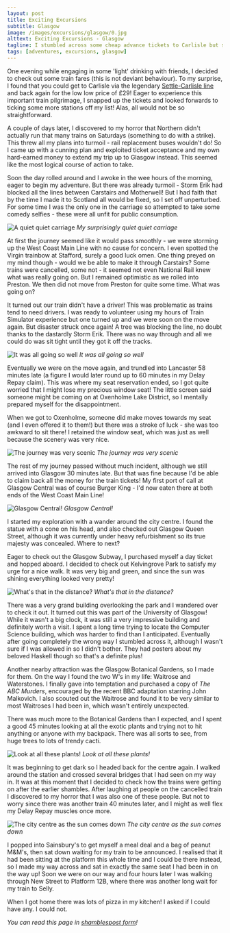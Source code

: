 ```yaml
---
layout: post
title: Exciting Excursions
subtitle: Glasgow
image: /images/excursions/glasgow/0.jpg
alttext: Exciting Excursions - Glasgow
tagline: I stumbled across some cheap advance tickets to Carlisle but strikes meant I ended up going all the way to Glasgow. Surely the rest of my trip would pass without incident?
tags: [adventures, excursions, glasgow]
---
```


One evening while engaging in some 'light' drinking with friends, I decided to check out some train fares (this is not deviant behaviour). To my surprise, I found that you could get to Carlisle via the legendary [Settle-Carlisle line](https://en.wikipedia.org/wiki/Settle%E2%80%93Carlisle_line) and back again for the low low price of £29! Eager to experience this important train pilgrimage, I snapped up the tickets and looked forwards to ticking some more stations off my list! Alas, all would not be so straightforward.

A couple of days later, I discovered to my horror that Northern didn't actually run that many trains on Saturdays (something to do with a strike). This threw all my plans into turmoil - rail replacement buses wouldn't do! So I came up with a cunning plan and exploited ticket acceptance and my own hard-earned money to extend my trip up to Glasgow instead. This seemed like the most logical course of action to take.

Soon the day rolled around and I awoke in the wee hours of the morning, eager to begin my adventure. But there was already turmoil - Storm Erik had blocked all the lines between Carstairs and Motherwell! But I had faith that by the time I made it to Scotland all would be fixed, so I set off unperturbed. For some time I was the only one in the carriage so attempted to take some comedy selfies - these were all unfit for public consumption.

![A quiet quiet carriage](/images/excursions/glasgow/1.jpg)
*My surprisingly quiet quiet carriage*

At first the journey seemed like it would pass smoothly - we were storming up the West Coast Main Line with no cause for concern. I even spotted the Virgin trainbow at Stafford, surely a good luck omen. One thing preyed on my mind though - would we be able to make it through Carstairs? Some trains were cancelled, some not - it seemed not even National Rail knew what was really going on. But I remained optimistic as we rolled into Preston. We then did not move from Preston for quite some time. What was going on?

It turned out our train didn't have a driver! This was problematic as trains tend to need drivers. I was ready to volunteer using my hours of Train Simulator experience but one turned up and we were soon on the move again. But disaster struck once again! A tree was blocking the line, no doubt thanks to the dastardly Storm Erik. There was no way through and all we could do was sit tight until they got it off the tracks.

![It was all going so well](/images/excursions/glasgow/2.jpg)
*It was all going so well*

Eventually we were on the move again, and trundled into Lancaster 58 minutes late (a figure I would later round up to 60 minutes in my Delay Repay claim). This was where my seat reservation ended, so I got quite worried that I might lose my precious window seat! The little screen said someone might be coming on at Oxenholme Lake District, so I mentally prepared myself for the disappointment.

When we got to Oxenholme, someone did make moves towards my seat (and I even offered it to them!) but there was a stroke of luck - she was too awkward to sit there! I retained the window seat, which was just as well because the scenery was very nice.

![The journey was very scenic](/images/excursions/glasgow/3.jpg)
*The journey was very scenic*

The rest of my journey passed without much incident, although we still arrived into Glasgow 30 minutes late. But that was fine because I'd be able to claim back all the money for the train tickets! My first port of call at Glasgow Central was of course Burger King - I'd now eaten there at both ends of the West Coast Main Line!

![Glasgow Central!](/images/excursions/glasgow/4.jpg)
*Glasgow Central!*

I started my exploration with a wander around the city centre. I found the statue with a cone on his head, and also checked out Glasgow Queen Street, although it was currently under heavy refurbishment so its true majesty was concealed. Where to next?

Eager to check out the Glasgow Subway, I purchased myself a day ticket and hopped aboard. I decided to check out Kelvingrove Park to satisfy my urge for a nice walk. It was very big and green, and since the sun was shining everything looked very pretty!

![What's that in the distance?](/images/excursions/glasgow/5.jpg)
*What's that in the distance?*

There was a very grand building overlooking the park and I wandered over to check it out. It turned out this was part of the University of Glasgow! While it wasn't a big clock, it was still a very impressive building and definitely worth a visit. I spent a long time trying to locate the Computer Science building, which was harder to find than I anticipated. Eventually after going completely the wrong way I stumbled across it, although I wasn't sure if I was allowed in so I didn't bother. They had posters about my beloved Haskell though so that's a definite plus!

Another nearby attraction was the Glasgow Botanical Gardens, so I made for them. On the way I found the two W's in my life: Waitrose and Waterstones. I finally gave into temptation and purchased a copy of *The ABC Murders*, encouraged by the recent BBC adaptation starring John Malkovich. I also scouted out the Waitrose and found it to be very similar to most Waitroses I had been in, which wasn't entirely unexpected.

There was much more to the Botanical Gardens than I expected, and I spent a good 45 minutes looking at all the exotic plants and trying not to hit anything or anyone with my backpack. There was all sorts to see, from huge trees to lots of trendy cacti.

![Look at all these plants!](/images/excursions/glasgow/6.jpg)
*Look at all these plants!*

It was beginning to get dark so I headed back for the centre again. I walked around the station and crossed several bridges that I had seen on my way in. It was at this moment that I decided to check how the trains were getting on after the earlier shambles. After laughing at people on the cancelled train I discovered to my horror that I was also one of these people. But not to worry since there was another train 40 minutes later, and I might as well flex my Delay Repay muscles once more.

![The city centre as the sun comes down](/images/excursions/glasgow/7.jpg)
*The city centre as the sun comes down*

I popped into Sainsbury's to get myself a meal deal and a bag of peanut M&M's, then sat down waiting for my train to be announced. I realised that it had been sitting at the platform this whole time and I could be there instead, so I made my way across and sat in exactly the same seat I had been in on the way up! Soon we were on our way and four hours later I was walking through New Street to Platform 12B, where there was another long wait for my train to Selly.

When I got home there was lots of pizza in my kitchen! I asked if I could have any. I could not.

*You can read this page in [shamblespost form](/pages/shamblesposts.txt)!*
